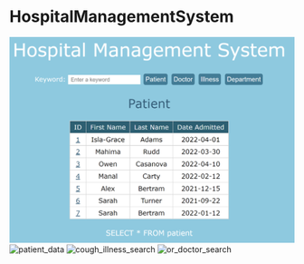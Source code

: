 # HospitalManagementSystem

![patient_table](https://github.com/shrimeichock/HospitalManagementSystem/blob/main/images/patient_table.PNG)
![patient_data](https://user-images.githubusercontent.com/59775096/162786648-8c10ce34-db5f-4d6c-ab03-98a0fd041ba9.PNG)
![cough_illness_search](https://user-images.githubusercontent.com/59775096/162786704-914a3f0e-4830-45a6-b267-791f1e64f5b7.PNG)
![or_doctor_search](https://user-images.githubusercontent.com/59775096/162786717-d9e58120-4905-4f6f-9ba4-ff28c8b5dbcd.PNG)
